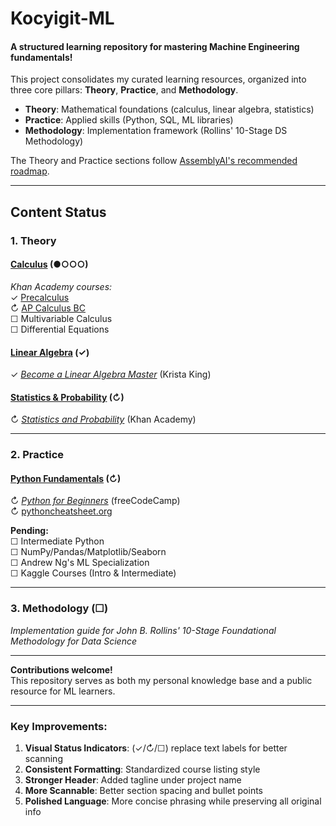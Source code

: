 # Kocyigit-ML  
#### A structured learning repository for mastering Machine Engineering fundamentals!

This project consolidates my curated learning resources, organized into three core pillars: **Theory**, **Practice**, and **Methodology**.  

- **Theory**: Mathematical foundations (calculus, linear algebra, statistics)  
- **Practice**: Applied skills (Python, SQL, ML libraries)  
- **Methodology**: Implementation framework (Rollins' 10-Stage DS Methodology)  

The Theory and Practice sections follow [AssemblyAI's recommended roadmap](https://www.youtube.com/watch?v=wtolxa9XTg).  

---

## Content Status  

### 1. Theory  
#### [Calculus](./01_theory/01_calculus/) (●○○○)  
*Khan Academy courses:*  
✓ [Precalculus](https://www.khanacademy.org/math/precalculus)  
↻ [AP Calculus BC](https://www.khanacademy.org/math/ap-calculus-bc)  
☐ Multivariable Calculus  
☐ Differential Equations  

#### [Linear Algebra](./01_theory/02_linear_algebra/) (✓)  
✓ *[Become a Linear Algebra Master](https://www.udemy.com/course/linear-algebra-course/)* (Krista King)  

#### [Statistics & Probability](./01_theory/03_statistics_and_probability/) (↻)  
↻ *[Statistics and Probability](https://www.khanacademy.org/math/statistics-probability)* (Khan Academy)  

---

### 2. Practice  
#### [Python Fundamentals](./02_practice/01_python_for_beginners/) (↻)  
↻ *[Python for Beginners](https://www.youtube.com/watch?v=eWRfhZUzrAc)* (freeCodeCamp)  
↻ [pythoncheatsheet.org](https://www.pythoncheatsheet.org/)  

**Pending:**  
☐ Intermediate Python  
☐ NumPy/Pandas/Matplotlib/Seaborn  
☐ Andrew Ng's ML Specialization  
☐ Kaggle Courses (Intro & Intermediate)  

---

### 3. Methodology (☐)  
*Implementation guide for John B. Rollins' 10-Stage Foundational Methodology for Data Science*  

---

**Contributions welcome!**  
This repository serves as both my personal knowledge base and a public resource for ML learners.  

---

### Key Improvements:  
1. **Visual Status Indicators**: (✓/↻/☐) replace text labels for better scanning  
2. **Consistent Formatting**: Standardized course listing style  
3. **Stronger Header**: Added tagline under project name  
4. **More Scannable**: Better section spacing and bullet points  
5. **Polished Language**: More concise phrasing while preserving all original info  

